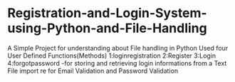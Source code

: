 # Registration-and-Login-System-using-Python-and-File-Handling
A Simple Project for understanding about File handling in Python 
Used four User Defined Functions(Methods)  1:loginregistration 2:Register 3:Login  4:forgotpassword -for storing and retrieving login informations from a Text File
import re for Email Validation and Password Validation
